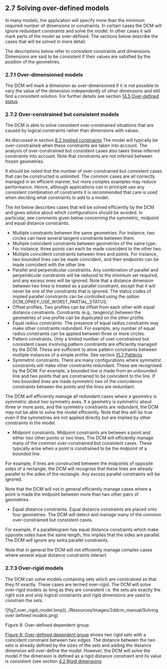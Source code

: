 ## 2.7 Solving over-defined models

In many models, the application will specify more than the minimum required number of dimensions or constraints. 
In certain cases the DCM will ignore redundant constraints and solve the model. 
In other cases it will mark parts of the model as over-defined. 
The sections below describe the cases that will be solved in more detail.

The descriptions below refer to consistent constraints and dimensions. 
Dimensions are said to be consistent if their values are satisfied by the position of the geometries.

### 2.7.1 Over-dimensioned models

The DCM will mark a dimension as over-dimensioned if it is not possible to vary the value of the dimension independently of other dimensions and still find a consistent solution. 
For further details see section [14.5 Over-defined status](14.5._Over-defined_status.md)

### 2.7.2 Over-constrained but consistent models

The DCM is able to solve consistent over-constrained situations that are caused by logical constraints rather than dimensions with values.

As discussed in section [6.2 Implied constraints](6.2._Implied_constraints.md)
The model will typically be over-constrained when these constraints are taken into account. 
The analysis of over-constrained but consistent cases also takes these inferred constraints into account. 
Note that constraints are not inferred between frozen geometries.

It should be noted that the number of over-constrained but consistent cases that can be constructed is unlimited. 
The common cases are all correctly managed in an efficient manner, but more complex examples may reduce performance. 
Hence, although applications can in principle use any consistent combination of constraints it is recommended that care is used when deciding what constraints to add to a model.

The list below describes cases that will be solved efficiently by the DCM and gives advice about which configurations should be avoided. 
In particular, see comments given below concerning the symmetric, midpoint and equal distance constraints.

- Multiple constraints between the same geometries. 
For instance, two circles can have several tangent constraints between them.
- Multiple coincident constraints between geometries of the same type. 
For instance, three points can each be made coincident to the other two.
- Multiple coincident constraints between lines and points. 
For instance, two bounded lines can be made coincident, and their endpoints can be made coincident with the other line.
- Parallel and perpendicular constraints. 
Any combination of parallel and perpendicular constraints will be reduced to the minimum set required, and any excess ones will be ignored. 
Note that a distance dimension between two lines is treated as a parallel constraint, except that it will never be one of the constraints that is ignored. 
The status codes of implied parallel constraints can be controlled using the option DCM\_OPKEY\_USE\_WORST\_PARTIAL\_STATUS.
- Offset profiles. 
Two profiles can be offset from each other with equal distance constraints. 
Constraints (e.g., tangency) between the geometries of one profile can be duplicated on the other profile.
- Equal radius constraints. 
The presence of equal radius constraints may make other constraints redundant. 
For example, any number of equal radius constraints can be applied between three or more circles.
- Pattern constraints. 
Only a limited number of over-constrained but consistent cases involving pattern constraints are efficiently managed by the DCM. 
These are sufficient to allow pattern constraints between multiple instances of a simple profile. 
See section [15.7 Patterns](15.7._Patterns.md)
- Symmetric constraints. 
There are many configurations where symmetric constraints will make other constraints redundant. 
These are recognised by the DCM. 
For example, a bounded line is made from an unbounded line and two points that are constrained to be coincident to the line. 
If two bounded lines are made symmetric two of the coincidence constraints between the points and the lines are redundant.



The DCM will efficiently manage all redundant cases where a geometry is symmetric about two symmetry axes. 
If a geometry is symmetric about three or more axes, and the symmetry constraints are redundant, the DCM may not be able to solve the model efficiently. 
Note that this will be true even if the symmetries are not applied directly but are implied by other constraints in the model.
- Midpoint constraints. 
Midpoint constraints are between a point and either two other points or two lines. 
The DCM will efficiently manage many of the common over-constrained but consistent cases. 
These typically arise when a point is constrained to be the midpoint of a bounded line.



For example, if lines are constructed between the midpoints of opposite sides of a rectangle, the DCM will recognise that these lines are already parallel to the sides of the rectangle. 
Any excess parallel constraints will be ignored.



Note that the DCM will not in general efficiently manage cases where a point is made the midpoint between more than two other pairs of geometries.
- Equal distance constraints. 
Equal distance constraints are placed onto four geometries. 
The DCM will detect and manage many of the common over-constrained but consistent cases.



For example, if a parallelogram has equal distance constraints which make opposite sides have the same length, this implies that the sides are parallel. 
The DCM will ignore any extra parallel constraints.



Note that in general the DCM will not efficiently manage complex cases where several equal distance constraints interact.

### 2.7.3 Over-rigid models

The DCM can solve models containing sets which are constrained so that they fit exactly. 
These cases are termed over-rigid. 
The DCM will solve over-rigid models as long as they are consistent i.e. 
the sets are exactly the right size and only logical constraints and rigid dimensions are used to constrain the sets.

![fig7_over_rigid_model.bmp](../Resources/Images/2ddcm_manual/Solving over defined models.png)

Figure 8: Over-defined dependent group

[Figure 8: Over-defined dependent group](#_Ref125183102) shows two rigid sets with a coincident constraint between two edges. 
The distance between the two sets is already defined by the sizes of the sets and adding the distance dimension will over-define the model. 
However, the DCM will solve the model if the dimension is defined as a rigid distance constraint and its value is consistent (see section [4.2 Rigid dimensions](4.2._Rigid_dimensions.md)


